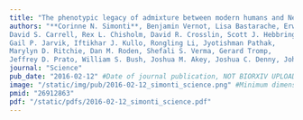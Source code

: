 ```yaml
---
title: "The phenotypic legacy of admixture between modern humans and Neandertals"
authors: "**Corinne N. Simonti**, Benjamin Vernot, Lisa Bastarache, Erwin Bottinger,
David S. Carrell, Rex L. Chisholm, David R. Crosslin, Scott J. Hebbring,
Gail P. Jarvik, Iftikhar J. Kullo, Rongling Li, Jyotishman Pathak,
Marylyn D. Ritchie, Dan M. Roden, Shefali S. Verma, Gerard Tromp,
Jeffrey D. Prato, William S. Bush, Joshua M. Akey, Joshua C. Denny, John A. Capra&#42;"
journal: "Science"
pub_date: "2016-02-12" #Date of journal publication, NOT BIORXIV UPLOAD
image: "/static/img/pub/2016-02-12_simonti_science.png" #Minimum dimensions of
pmid: "26912863"
pdf: "/static/pdfs/2016-02-12_simonti_science.pdf"
---
```

